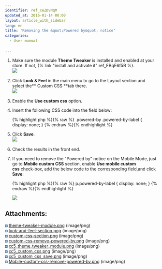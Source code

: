 ```yaml
---
identifier: ref_ceZDvNqM
updated_at: 2016-01-14 00:00
layout: article_with_sidebar
lang: en
title: 'Removing the &quot;Powered by&quot; notice'
categories:
  - User manual

---
```



1.  Make sure the module **Theme Tweaker** is installed and enabled at your store. If not, {% link "install and activate it" ref_FBqE6f5B %}.  
    ![]({{site.baseurl}}/attachments/6389847/8716763.png?effects=drop-shadow)
2.  Click **Look & Feel** in the main menu to go to the Layout section and select the** Custom CSS **tab there.  
    ![]({{site.baseurl}}/attachments/6389847/8716764.png?effects=drop-shadow)
3.  Enable the **Use custom css** option.

4.  Insert the following CSS code into the field below:

    {% highlight php %}{% raw %}
    .powered-by .powered-by-label {
        display: none;
    }
    {% endraw %}{% endhighlight %}
5.  Click **Save**.  
    ![]({{site.baseurl}}/attachments/6389847/8716775.png?effects=drop-shadow)

6.  Check the results in the front end.  

7.  If you need to remove the "Powered by" notice on the Mobile Mode, just go to **Mobile custom CSS** section, enable **Use mobile custom css** check-box, add the below code to the corresponding field,and click **Save**:

    {% highlight php %}{% raw %}
    p.powered-by-label {
        display: none;
    }
    {% endraw %}{% endhighlight %}

    ![]({{site.baseurl}}/attachments/6389847/9437792.png?effects=drop-shadow)  

## Attachments:

![](images/icons/bullet_blue.gif) [theme-tweaker-module.png]({{site.baseurl}}/attachments/6389847/6586544.png) (image/png)  
![](images/icons/bullet_blue.gif) [look-and-feel-section.png]({{site.baseurl}}/attachments/6389847/6586545.png) (image/png)  
![](images/icons/bullet_blue.gif) [custom-css-section.png]({{site.baseurl}}/attachments/6389847/6586546.png) (image/png)  
![](images/icons/bullet_blue.gif) [custom-css-remove-powered-by.png]({{site.baseurl}}/attachments/6389847/6586547.png) (image/png)  
![](images/icons/bullet_blue.gif) [xc5_theme_tweaker_module.png]({{site.baseurl}}/attachments/6389847/8716763.png) (image/png)  
![](images/icons/bullet_blue.gif) [xc5_custom_css.png]({{site.baseurl}}/attachments/6389847/8716764.png) (image/png)  
![](images/icons/bullet_blue.gif) [xc5_custom_css_save.png]({{site.baseurl}}/attachments/6389847/8716775.png) (image/png)  
![](images/icons/bullet_blue.gif) [Mobile-custom-css-remove-powered-by.png]({{site.baseurl}}/attachments/6389847/9437792.png) (image/png)